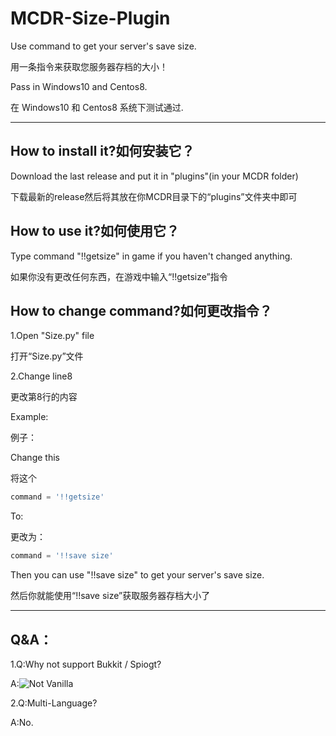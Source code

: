 # MCDR-Size-Plugin
Use command to get your server's save size.

用一条指令来获取您服务器存档的大小！

Pass in Windows10 and Centos8.

在 Windows10 和 Centos8 系统下测试通过.

------

## How to install it?如何安装它？

Download the last release and put it in "plugins"(in your MCDR folder)

下载最新的release然后将其放在你MCDR目录下的“plugins”文件夹中即可

## How to use it?如何使用它？

Type command "!!getsize" in game if you haven't changed anything.

如果你没有更改任何东西，在游戏中输入“!!getsize”指令

## How to change command?如何更改指令？

1.Open "Size.py" file 

打开“Size.py”文件 

2.Change line8

更改第8行的内容

Example:

例子：

Change this

将这个

```python
command = '!!getsize'
```

To:

更改为：

```python
command = '!!save size'
```

Then you can use "!!save size" to get your server's save size.

然后你就能使用“!!save size”获取服务器存档大小了

------

## Q&A：

1.Q:Why not support Bukkit / Spiogt?

A:![Not Vanilla](https://i.loli.net/2020/07/31/iVHD7o8QCpKYPsM.jpg)

2.Q:Multi-Language?

A:No.
